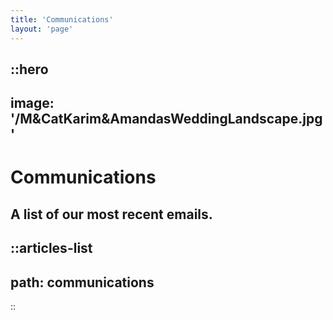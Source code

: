 ```yaml
---
title: 'Communications'
layout: 'page'
---
```



::hero
---
image: '/M&CatKarim&AmandasWeddingLandscape.jpg'
---
# Communications
## A list of our most recent emails.

::articles-list
---
path: communications
---
::